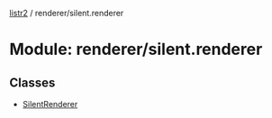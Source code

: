 [listr2](../README.md) / renderer/silent.renderer

# Module: renderer/silent.renderer

## Classes

- [SilentRenderer](../classes/renderer_silent_renderer.silentrenderer.md)
